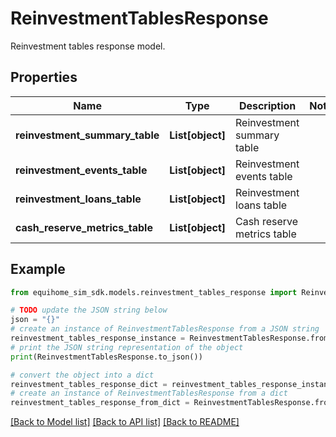 # ReinvestmentTablesResponse

Reinvestment tables response model.

## Properties

Name | Type | Description | Notes
------------ | ------------- | ------------- | -------------
**reinvestment_summary_table** | **List[object]** | Reinvestment summary table | 
**reinvestment_events_table** | **List[object]** | Reinvestment events table | 
**reinvestment_loans_table** | **List[object]** | Reinvestment loans table | 
**cash_reserve_metrics_table** | **List[object]** | Cash reserve metrics table | 

## Example

```python
from equihome_sim_sdk.models.reinvestment_tables_response import ReinvestmentTablesResponse

# TODO update the JSON string below
json = "{}"
# create an instance of ReinvestmentTablesResponse from a JSON string
reinvestment_tables_response_instance = ReinvestmentTablesResponse.from_json(json)
# print the JSON string representation of the object
print(ReinvestmentTablesResponse.to_json())

# convert the object into a dict
reinvestment_tables_response_dict = reinvestment_tables_response_instance.to_dict()
# create an instance of ReinvestmentTablesResponse from a dict
reinvestment_tables_response_from_dict = ReinvestmentTablesResponse.from_dict(reinvestment_tables_response_dict)
```
[[Back to Model list]](../README.md#documentation-for-models) [[Back to API list]](../README.md#documentation-for-api-endpoints) [[Back to README]](../README.md)


